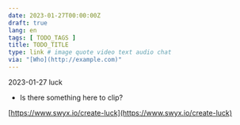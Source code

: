 ```yaml
---
date: 2023-01-27T00:00:00Z
draft: true
lang: en
tags: [ TODO_TAGS ]
title: TODO_TITLE
type: link # image quote video text audio chat
via: "[Who](http://example.com)"
---
```



2023-01-27 luck


* Is there something here to clip?

[https://www.swyx.io/create-luck](https://www.swyx.io/create-luck)

